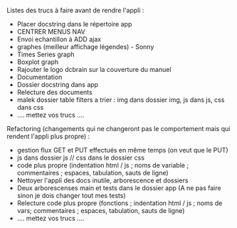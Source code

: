 Listes des trucs à faire avant de rendre l'appli :
- Placer docstring dans le répertoire app
- CENTRER MENUS NAV
- Envoi echantillon à ADD ajax
- graphes (meilleur affichage légendes) - Sonny
- Times Series graph
- Boxplot graph
- Rajouter le logo dcbrain sur la couverture du manuel
- Documentation
- Dossier docstring dans app
- Relecture des documents
- malek dossier table filters a trier : img dans dossier img, js dans js, css dans css
- .... mettez vos trucs ....

Refactoring (changements qui ne changeront pas le comportement mais qui rendent l'appli plus propre) :
- gestion flux GET et PUT effectués en même temps (on veut que le PUT)
- js dans dossier js // css dans le dossier css
- code plus propre (indentation html / js ; noms de variable ; commentaires ; espaces, tabulation, sauts de ligne)
- Nettoyer l'appli des docs inutile, arborescence et dossiers
- Deux arborescenses main et tests dans le dossier app (A ne pas faire sinon je dois changer tout mes tests)
- Relecture code plus propre (fonctions ; indentation html / js ; noms de vars; commentaires ; espaces, tabulation, sauts de ligne)
- .... mettez vos trucs ....

